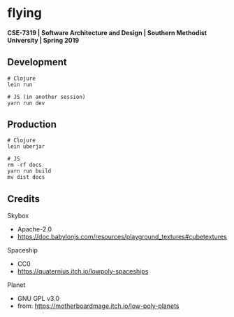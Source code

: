 # flying

#### CSE-7319 | Software Architecture and Design | Southern Methodist University | Spring 2019

## Development
```
# Clojure
lein run

# JS (in another session)
yarn run dev
```

## Production
```
# Clojure
lein uberjar

# JS
rm -rf docs
yarn run build
mv dist docs
```

## Credits

Skybox
* Apache-2.0
* https://doc.babylonjs.com/resources/playground_textures#cubetextures

Spaceship
* CC0
* https://quaternius.itch.io/lowpoly-spaceships

Planet
* GNU GPL v3.0
* from: https://motherboardmage.itch.io/low-poly-planets
